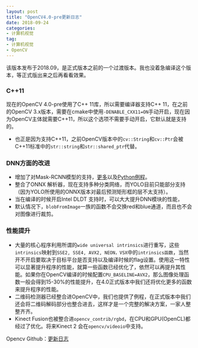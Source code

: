 ```yaml
---
layout: post
title: "OpenCV4.0-pre更新日志"
date: 2018-09-24
categories:
- 计算机视觉
tag:
- 计算机视觉
- OpenCV
---
```


该版本发布于2018.09，是正式版本之前的一个过渡版本。我也没着急编译这个版本，等正式版出来之后再看看效果。

### C++11

现在的OpenCV 4.0-pre使用了C++ 11库，所以需要编译器支持C++ 11，在之前的OpenCV 3.x版本，需要在cmake中使用`-DENABLE_CXX11=ON`手动开启，现在因为OpenCV主体就需要C++11，所以这个选项不需要手动开启，它默认就是支持的。
- 也正是因为支持C++11，之前OpenCV版本中的`cv::String`和`cv::Ptr`会被C++11标准中的`str::string`和`str::shared_ptr`代替。

### DNN方面的改进

- 增加了对Mask-RCNN模型的支持，[更多](https://github.com/opencv/opencv/wiki/TensorFlow-Object-Detection-API)以及[Python例程](https://github.com/opencv/opencv/blob/master/samples/dnn/mask_rcnn.py)。
- 整合了ONNX 解析器，现在支持多种分类网络，而YOLO目前只能部分支持（因为YOLO所使用的ONNX版本对最后预测矩形框的层不太支持）。
- 当在编译的时候开启Intel DLDT 支持时，可以大大提升DNN模块的性能，
- 默认情况下，`blobFromImage`一族的函数不会交换red和blue通道，而且也不会对图像进行裁剪。

### 性能提升

- 大量的核心程序利用所谓的`wide universal intrinsics`进行重写，这些`intrinsics`映射到`SSE2, SSE4, AVX2, NEON，VSX`中的`intrinsics函数`，当然开不开启要取决于目标平台是否支持以及编译时候的flag设置。使用这一特性可以显著提升程序的性能，就算一些函数已经优化了，依然可以再提升其性能。如果你在OpenCV编译的时候配置`CPU_BASELINE=AVX2`，那么图像处理函数一般会得到15-30%的性能提升，在4.0正式版本中我们还将优化更多的函数来提升程序的性能。
- 二维码检测器已经整合进OpenCV中，我们也提供了例程，在正式版本中我们还会将二维码解码部分也整合进去，这样才是一个完整的解决方案，一家人整整齐齐。
- Kinect Fusion也被整合进`opencv_contrib/rgbd`，在CPU和GPU(OpenCL)都经过了优化。将来Kinect 2 会在`opencv/videoio`中支持。

Opencv Github：[更新日志](https://github.com/opencv/opencv/wiki/ChangeLog)

